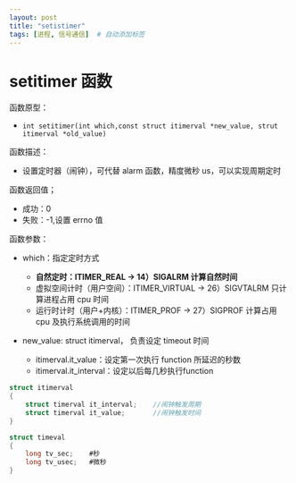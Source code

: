 ```yaml
---
layout: post
title: "setistimer"
tags: [进程, 信号通信]  # 自动添加标签
---
```


# setitimer 函数

函数原型：

- `int setitimer(int which,const struct itimerval *new_value, strut itimerval *old_value)`

函数描述：

- 设置定时器（闹钟），可代替 alarm 函数，精度微秒 us，可以实现周期定时

函数返回值；

- 成功：0
- 失败：-1,设置 errno 值

函数参数：

- which：指定定时方式

  - **自然定时：ITIMER_REAL -> 14）SIGALRM 计算自然时间**
  - 虚拟空间计时（用户空间）：ITIMER_VIRTUAL -> 26）SIGVTALRM 只计算进程占用 cpu 时间
  - 运行时计时（用户+内核）：ITIMER_PROF -> 27）SIGPROF 计算占用 cpu 及执行系统调用的时间

- new_value: struct itimerval， 负责设定 timeout 时间

  - itimerval.it_value：设定第一次执行 function 所延迟的秒数
  - itimerval.it_interval：设定以后每几秒执行function

```c
struct itimerval
{
    struct timerval it_interval;    //闹钟触发周期
    struct timerval it_value;       //闹钟触发时间
}
```

```c
struct timeval
{
    long tv_sec;    #秒
    long tv_usec;   #微秒
}
```
